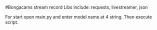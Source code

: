 #Bongacams stream record
Libs include: requests, livestreamer, json

For start open main.py and enter model name at 4 string. Then execute script.